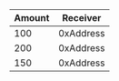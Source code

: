 | Amount | Receiver |
|--------|----------|
| 100    | 0xAddress    |
| 200    | 0xAddress      |
| 150    | 0xAddress  |
